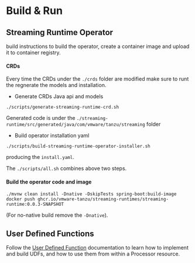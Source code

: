 
# Build & Run

## Streaming Runtime Operator 
build instructions to build the operator, create a container image and upload it to container registry.
#### CRDs

Every time the CRDs under the `./crds` folder are modified make sure to runt the regnerate the models and installation.

* Generate CRDs Java api and models
```shell
./scripts/generate-streaming-runtime-crd.sh
```
Generated code is under the `./streaming-runtime/src/generated/java/com/vmware/tanzu/streaming` folder

* Build operator installation yaml
```shell
./scripts/build-streaming-runtime-operator-installer.sh
```
producing the `install.yaml`.

The `./scripts/all.sh` combines above two steps.

#### Build the operator code and image

```shell
./mvnw clean install -Dnative -DskipTests spring-boot:build-image
docker push ghcr.io/vmware-tanzu/streaming-runtimes/streaming-runtime:0.0.3-SNAPSHOT
```
(For no-native build remove the `-Dnative`).

## User Defined Functions

Follow the [User Defined Function](./user-defined-functions) documentation to learn how to implement and build UDFs, and how to use them from within a Processor resource.

